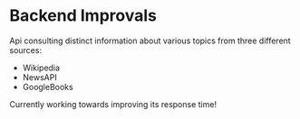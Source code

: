 # Backend Improvals

Api consulting distinct information about various topics from three different sources:
 - Wikipedia
 - NewsAPI
 - GoogleBooks

Currently working towards improving its response time!
